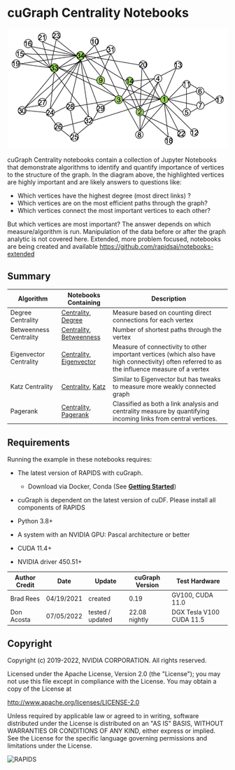 
# cuGraph Centrality Notebooks

![GraphAnalyticsFigure](../../img/zachary_graph_centrality.png)

cuGraph Centrality notebooks contain a collection of Jupyter Notebooks that demonstrate algorithms to identify and quantify importance of vertices to the structure of the graph.  In the diagram above, the highlighted vertices are highly important and are likely answers to questions like:

* Which vertices have the highest degree (most direct links) ?
* Which vertices are on the most efficient paths through the graph?
* Which vertices connect the most important vertices to each other?

But which vertices are most important? The answer depends on which measure/algorithm is run.  Manipulation of the data before or after the graph analytic is not covered here.   Extended, more problem focused, notebooks are being created and available https://github.com/rapidsai/notebooks-extended

## Summary

|Algorithm          |Notebooks Containing                                                     |Description                                                  |
| --------------- | ------------------------------------------------------------ | ------------------------------------------------------------ |
|Degree Centrality| [Centrality](centrality/Centrality.ipynb), [Degree](centrality/Degree.ipynb)                   |Measure based on counting direct connections for each vertex|
|Betweenness Centrality| [Centrality](centrality/Centrality.ipynb), [Betweenness](centrality/Betweenness.ipynb)                    |Number of shortest paths through the vertex|
|Eigenvector Centrality|[Centrality](centrality/Centrality.ipynb), [Eigenvector](centrality/Eigenvector.ipynb)|Measure of connectivity to other important vertices (which also have high connectivity) often referred to as the influence measure of a vertex|
|Katz Centrality|[Centrality](centrality/Centrality.ipynb), [Katz](centrality/Katz.ipynb)                                         |Similar to Eigenvector but has tweaks to measure more weakly connected graph  |
|Pagerank|[Centrality](centrality/Centrality.ipynb), [Pagerank](../../link_analysis/Pagerank.ipynb)                                         |Classified as both a link analysis and centrality measure by quantifying incoming links from central vertices.  |

## Requirements

Running the example in these notebooks requires:

* The latest version of RAPIDS with cuGraph.
  * Download via Docker, Conda (See [__Getting Started__](https://rapids.ai/start.html))
  
* cuGraph is dependent on the latest version of cuDF.  Please install all components of RAPIDS
* Python 3.8+
* A system with an NVIDIA GPU:  Pascal architecture or better
* CUDA 11.4+
* NVIDIA driver 450.51+

| Author Credit |    Date    |  Update          | cuGraph Version |  Test Hardware |
| --------------|------------|------------------|-----------------|----------------|
| Brad Rees     | 04/19/2021 | created          | 0.19            | GV100, CUDA 11.0
| Don Acosta    | 07/05/2022 | tested / updated | 22.08 nightly   | DGX Tesla V100 CUDA 11.5

## Copyright

Copyright (c) 2019-2022, NVIDIA CORPORATION.  All rights reserved.

Licensed under the Apache License, Version 2.0 (the "License");  you may not use this file except in compliance with the License.  You may obtain a copy of the License at

http://www.apache.org/licenses/LICENSE-2.0 

Unless required by applicable law or agreed to in writing, software distributed under the License is distributed on an "AS IS" BASIS, WITHOUT WARRANTIES OR CONDITIONS OF ANY KIND, either express or implied.  See the License for the specific language governing permissions and limitations under the License.

![RAPIDS](../../img/rapids_logo.png)

